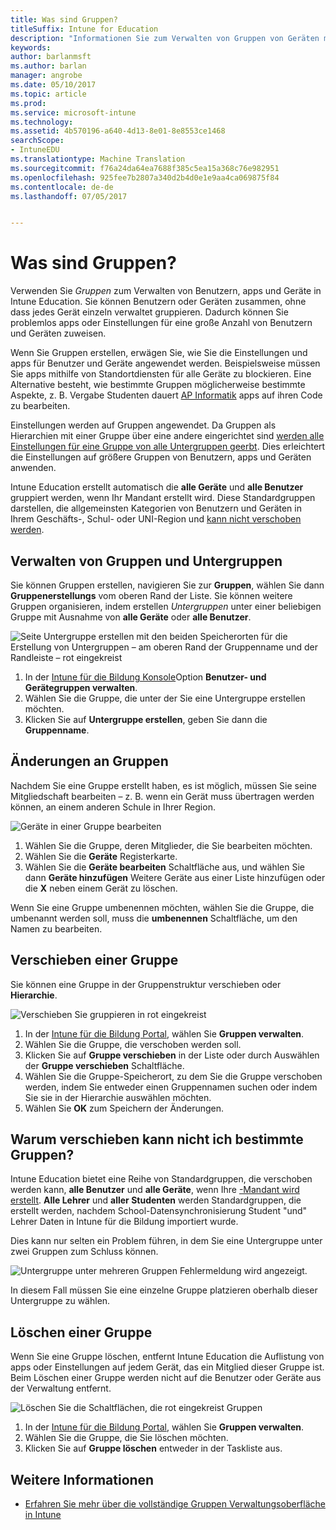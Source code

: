 ```yaml
---
title: Was sind Gruppen?
titleSuffix: Intune for Education
description: "Informationen Sie zum Verwalten von Gruppen von Geräten mit Intune Education."
keywords: 
author: barlanmsft
ms.author: barlan
manager: angrobe
ms.date: 05/10/2017
ms.topic: article
ms.prod: 
ms.service: microsoft-intune
ms.technology: 
ms.assetid: 4b570196-a640-4d13-8e01-8e8553ce1468
searchScope:
- IntuneEDU
ms.translationtype: Machine Translation
ms.sourcegitcommit: f76a24da64ea7688f385c5ea15a368c76e982951
ms.openlocfilehash: 925fee7b2807a340d2b4d0e1e9aa4ca069875f84
ms.contentlocale: de-de
ms.lasthandoff: 07/05/2017


---
```


# <a name="what-are-groups"></a>Was sind Gruppen?

Verwenden Sie _Gruppen_ zum Verwalten von Benutzern, apps und Geräte in Intune Education. Sie können Benutzern oder Geräten zusammen, ohne dass jedes Gerät einzeln verwaltet gruppieren. Dadurch können Sie problemlos apps oder Einstellungen für eine große Anzahl von Benutzern und Geräten zuweisen.

Wenn Sie Gruppen erstellen, erwägen Sie, wie Sie die Einstellungen und apps für Benutzer und Geräte angewendet werden. Beispielsweise müssen Sie apps mithilfe von Standortdiensten für alle Geräte zu blockieren. Eine Alternative besteht, wie bestimmte Gruppen möglicherweise bestimmte Aspekte, z. B. Vergabe Studenten dauert [AP Informatik](https://www.tealsk12.org) apps auf ihren Code zu bearbeiten.

Einstellungen werden auf Gruppen angewendet. Da Gruppen als Hierarchien mit einer Gruppe über eine andere eingerichtet sind [werden alle Einstellungen für eine Gruppe von alle Untergruppen geerbt](settings-inheritance.md). Dies erleichtert die Einstellungen auf größere Gruppen von Benutzern, apps und Geräten anwenden.

Intune Education erstellt automatisch die __alle Geräte__ und __alle Benutzer__ gruppiert werden, wenn Ihr Mandant erstellt wird. Diese Standardgruppen darstellen, die allgemeinsten Kategorien von Benutzern und Geräten in Ihrem Geschäfts-, Schul- oder UNI-Region und [kann nicht verschoben werden](what-are-groups.md#why-cant-i-move-certain-groups).


## <a name="managing-groups-and-subgroups"></a>Verwalten von Gruppen und Untergruppen

Sie können Gruppen erstellen, navigieren Sie zur **Gruppen**, wählen Sie dann **Gruppenerstellungs** vom oberen Rand der Liste. Sie können weitere Gruppen organisieren, indem erstellen *Untergruppen* unter einer beliebigen Gruppe mit Ausnahme von __alle Geräte__ oder __alle Benutzer__.

  ![Seite Untergruppe erstellen mit den beiden Speicherorten für die Erstellung von Untergruppen – am oberen Rand der Gruppenname und der Randleiste – rot eingekreist](./media/groups-007-create-subgroup.png)

1. In der [Intune für die Bildung Konsole](https://intuneeducation.portal.azure.com)Option **Benutzer- und Gerätegruppen verwalten**.
2. Wählen Sie die Gruppe, die unter der Sie eine Untergruppe erstellen möchten.
3. Klicken Sie auf **Untergruppe erstellen**, geben Sie dann die **Gruppenname**.

## <a name="making-changes-to-groups"></a>Änderungen an Gruppen

Nachdem Sie eine Gruppe erstellt haben, es ist möglich, müssen Sie seine Mitgliedschaft bearbeiten – z. B. wenn ein Gerät muss übertragen werden können, an einem anderen Schule in Ihrer Region.

  ![Geräte in einer Gruppe bearbeiten](./media/groups-008-edit-group-membership.png)

1. Wählen Sie die Gruppe, deren Mitglieder, die Sie bearbeiten möchten.
2. Wählen Sie die **Geräte** Registerkarte.
3. Wählen Sie die **Geräte bearbeiten** Schaltfläche aus, und wählen Sie dann **Geräte hinzufügen** Weitere Geräte aus einer Liste hinzufügen oder die **X** neben einem Gerät zu löschen.

Wenn Sie eine Gruppe umbenennen möchten, wählen Sie die Gruppe, die umbenannt werden soll, muss die **umbenennen** Schaltfläche, um den Namen zu bearbeiten.

## <a name="move-a-group"></a>Verschieben einer Gruppe

Sie können eine Gruppe in der Gruppenstruktur verschieben oder **Hierarchie**.

  ![Verschieben Sie gruppieren in rot eingekreist](./media/groups-010-move-groups.png)

1.  In der [Intune für die Bildung Portal](https://intuneeducation.portal.azure.com), wählen Sie **Gruppen verwalten**.
2. Wählen Sie die Gruppe, die verschoben werden soll.
3.  Klicken Sie auf **Gruppe verschieben** in der Liste oder durch Auswählen der **Gruppe verschieben** Schaltfläche.
4.  Wählen Sie die Gruppe-Speicherort, zu dem Sie die Gruppe verschoben werden, indem Sie entweder einen Gruppennamen suchen oder indem Sie sie in der Hierarchie auswählen möchten.
5.  Wählen Sie **OK** zum Speichern der Änderungen.

## <a name="why-cant-i-move-certain-groups"></a>Warum verschieben kann nicht ich bestimmte Gruppen?

Intune Education bietet eine Reihe von Standardgruppen, die verschoben werden kann, **alle Benutzer** und **alle Geräte**, wenn Ihre [-Mandant wird erstellt](what-are-tenants.md). **Alle Lehrer** und **aller Studenten** werden Standardgruppen, die erstellt werden, nachdem School-Datensynchronisierung Student "und" Lehrer Daten in Intune für die Bildung importiert wurde.

Dies kann nur selten ein Problem führen, in dem Sie eine Untergruppe unter zwei Gruppen zum Schluss können.

  ![Untergruppe unter mehreren Gruppen Fehlermeldung wird angezeigt.](./media/groups-012-subgroup-is-under-two-groups-warning.png)

In diesem Fall müssen Sie eine einzelne Gruppe platzieren oberhalb dieser Untergruppe zu wählen.

## <a name="delete-a-group"></a>Löschen einer Gruppe

Wenn Sie eine Gruppe löschen, entfernt Intune Education die Auflistung von apps oder Einstellungen auf jedem Gerät, das ein Mitglied dieser Gruppe ist. Beim Löschen einer Gruppe werden nicht auf die Benutzer oder Geräte aus der Verwaltung entfernt.

  ![Löschen Sie die Schaltflächen, die rot eingekreist Gruppen](./media/groups-011-delete-groups.png)

1.  In der [Intune für die Bildung Portal](https://intuneeducation.portal.azure.com), wählen Sie **Gruppen verwalten**.
2. Wählen Sie die Gruppe, die Sie löschen möchten.
3.  Klicken Sie auf **Gruppe löschen** entweder in der Taskliste aus.

## <a name="find-out-more"></a>Weitere Informationen

- [Erfahren Sie mehr über die vollständige Gruppen Verwaltungsoberfläche in Intune](https://docs.microsoft.com/intune/deploy-use/use-groups-to-manage-users-and-devices-with-microsoft-intune)

